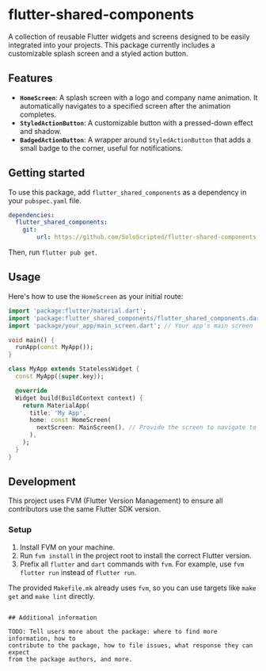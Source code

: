 # flutter-shared-components

A collection of reusable Flutter widgets and screens designed to be easily integrated into your projects. This package currently includes a customizable splash screen and a styled action button.

## Features

*   **`HomeScreen`**: A splash screen with a logo and company name animation. It automatically navigates to a specified screen after the animation completes.
*   **`StyledActionButton`**: A customizable button with a pressed-down effect and shadow.
*   **`BadgedActionButton`**: A wrapper around `StyledActionButton` that adds a small badge to the corner, useful for notifications.

## Getting started

To use this package, add `flutter_shared_components` as a dependency in your `pubspec.yaml` file.

```yaml
dependencies:
  flutter_shared_components:
    git:
        url: https://github.com/SoloScripted/flutter-shared-components.git
```

Then, run `flutter pub get`.

## Usage

Here's how to use the `HomeScreen` as your initial route:

```dart
import 'package:flutter/material.dart';
import 'package:flutter_shared_components/flutter_shared_components.dart';
import 'package/your_app/main_screen.dart'; // Your app's main screen

void main() {
  runApp(const MyApp());
}

class MyApp extends StatelessWidget {
  const MyApp({super.key});

  @override
  Widget build(BuildContext context) {
    return MaterialApp(
      title: 'My App',
      home: const HomeScreen(
        nextScreen: MainScreen(), // Provide the screen to navigate to
      ),
    );
  }
}
```

## Development

This project uses FVM (Flutter Version Management) to ensure all contributors use the same Flutter SDK version.

### Setup

1.  Install FVM on your machine.
2.  Run `fvm install` in the project root to install the correct Flutter version.
3.  Prefix all `flutter` and `dart` commands with `fvm`. For example, use `fvm flutter run` instead of `flutter run`.

The provided `Makefile.mk` already uses `fvm`, so you can use targets like `make get` and `make lint` directly.
```

## Additional information

TODO: Tell users more about the package: where to find more information, how to
contribute to the package, how to file issues, what response they can expect
from the package authors, and more.
